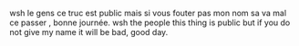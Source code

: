 wsh le gens ce truc est public mais si vous fouter pas mon nom sa va mal ce passer , bonne journée.
wsh the people this thing is public but if you do not give my name it will be bad, good day.
